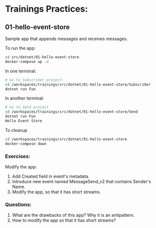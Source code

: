 # Trainings Practices:


## 01-hello-event-store
Sample app that appends messages and receives messages.

To run the app:
```bash
cd src/dotnet/01-hello-event-store
docker-compose up -d
```

In one terminal:
```bash
# Go to Subscriber project:
cd /workspaces/trainings/src/dotnet/01-hello-event-store/Subscriber
dotnet run Fun
```

In another terminal:
```bash
# Go to Send project
cd /workspaces/trainings/src/dotnet/01-hello-event-store/Send
dotnet run Fun
Hello Event Store
```

To cleanup

```bash
cd /workspaces/trainings/src/dotnet/01-hello-event-store
docker-compose down
```

### Exercises:

Modify the app:
1) Add Created field in event's metadata.
2) Introduce new event named MessageSend_v2 that contains Sender's Name.
3) Modify the app, so that it has short streams. 

### Questions:

1. What are the drawbacks of this app? Why it is an antipattern.
2. How to modify the app so that it has short streams?